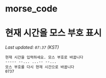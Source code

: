 # morse_code
# 현재 시간을 모스 부호 표시
<!-- MORSE_TIME_START -->
_Last updated: `07:37` (KST)_

```
현재 시간을 입력하세요. 모스 부호로 바꿉니다
----- --... ...-- --...
모스 부호를 다시 현재 시간으로 바꿉니다
0737
```
<!-- MORSE_TIME_END -->
